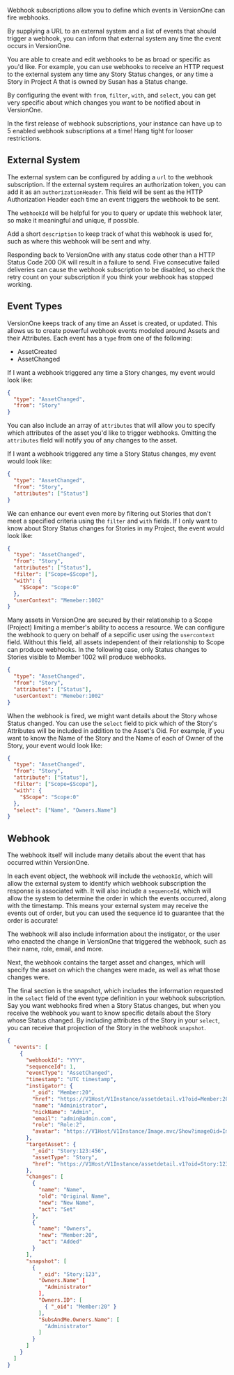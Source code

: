 Webhook subscriptions allow you to define which events in VersionOne can fire webhooks.

By supplying a URL to an external system and a list of events that should trigger a webhook, you can inform that external system any time the event occurs in VersionOne.

You are able to create and edit webhooks to be as broad or specific as you'd like. For example, you can use webhooks to receive an HTTP request to the external system any time any Story Status changes, or any time a Story in Project A that is owned by Susan has a Status change.

By configuring the event with `from`, `filter`, `with`, and `select`, you can get very specific about which changes you want to be notified about in VersionOne.

<aside class="notice">
    <div class="content">
        In the first release of webhook subscriptions, your instance can have up to 5 enabled webhook subscriptions at a time! Hang tight for looser restrictions.
    </div>
</aside>

## External System

The external system can be configured by adding a `url` to the webhook subscription.
If the external system requires an authorization token, you can add it as an `authorizationHeader`. This field will be sent as the HTTP Authorization Header each time an event triggers the webhook to be sent.

The `webhookId` will be helpful for you to query or update this webhook later, so make it meaningful and unique, if possible.

Add a short `description` to keep track of what this webhook is used for, such as where this webhook will be sent and why.

<aside class="notice">
    <div class="content">
        Responding back to VersionOne with any status code other than a HTTP Status Code 200 OK will result in a failure to send. Five consecutive failed deliveries can cause the webhook subscription to be disabled, so check the retry count on your subscription if you think your webhook has stopped working.
    </div>
</aside>

## Event Types

VersionOne keeps track of any time an Asset is created, or updated. This allows us to create powerful webhook events modeled around Assets and their Attributes. Each event has a `type` from one of the following:

- AssetCreated
- AssetChanged

If I want a webhook triggered any time a Story changes, my event would look like:

```json
{
  "type": "AssetChanged",
  "from": "Story"
}
```

You can also include an array of `attributes` that will allow you to specify which attributes of the asset you'd like to trigger webhooks. Omitting the `attributes` field will notify you of any changes to the asset.

If I want a webhook triggered any time a Story Status changes, my event would look like:

```json
{
  "type": "AssetChanged",
  "from": "Story",
  "attributes": ["Status"]
}
```

We can enhance our event even more by filtering out Stories that don't meet a specified criteria using the `filter` and `with` fields. If I only want to know about Story Status changes for Stories in my Project, the event would look like:

```json
{
  "type": "AssetChanged",
  "from": "Story",
  "attributes": ["Status"],
  "filter": ["Scope=$Scope"],
  "with": {
    "$Scope": "Scope:0"
  },
  "userContext": "Memeber:1002"
}
```

Many assets in VersionOne are secured by their relationship to a Scope (Project) limiting a member's ability to access a resource. We can configure the webhook to query on behalf of a sepcific user using the `usercontext` field. Without this field, all assets independent of their relationship to Scope can produce webhooks. In the following case, only Status changes to Stories visible to Member 1002 will produce webhooks.

```json
{
  "type": "AssetChanged",
  "from": "Story",
  "attributes": ["Status"],
  "userContext": "Memeber:1002"
}
```

When the webhook is fired, we might want details about the Story whose Status changed. You can use the `select` field to pick which of the Story's Attributes will be included in addition to the Asset's Oid. For example, if you want to know the Name of the Story and the Name of each of Owner of the Story, your event would look like:

```json
{
  "type": "AssetChanged",
  "from": "Story",
  "attribute": ["Status"],
  "filter": ["Scope=$Scope"],
  "with": {
    "$Scope": "Scope:0"
  },
  "select": ["Name", "Owners.Name"]
}
```

## Webhook

The webhook itself will include many details about the event that has occurred within VersionOne.

In each event object, the webhook will include the `webhookId`, which will allow the external system to identify which webhook subscription the response is associated with. It will also include a `sequenceId`, which will allow the system to determine the order in which the events occurred, along with the timestamp. This means your external system may receive the events out of order, but you can used the sequence id to guarantee that the order is accurate!

The webhook will also include information about the instigator, or the user who enacted the change in VersionOne that triggered the webhook, such as their name, role, email, and more.

Next, the webhook contains the target asset and changes, which will specify the asset on which the changes were made, as well as what those changes were.

The final section is the snapshot, which includes the information requested in the `select` field of the event type definition in your webhook subscription. Say you want webhooks fired when a Story Status changes, but when you receive the webhook you want to know specific details about the Story whose Status changed. By including attributes of the Story in your `select`, you can receive that projection of the Story in the webhook `snapshot`.

```json
{
  "events": [
    {
      "webhookId": "YYY",
      "sequenceId": 1,
      "eventType": "AssetChanged",
      "timestamp": "UTC timestamp",
      "instigator": {
        "_oid": "Member:20",
        "href": "https://V1Host/V1Instance/assetdetail.v1?oid=Member:20",
        "name": "Administrator",
        "nickName": "Admin",
        "email": "admin@admin.com",
        "role": "Role:2",
        "avatar": "https://V1Host/V1Instance/Image.mvc/Show?imageOid=Image:192923"
      },
      "targetAsset": {
        "_oid": "Story:123:456",
        "assetType": "Story",
        "href": "https://V1Host/V1Instance/assetdetail.v1?oid=Story:123"
      },
      "changes": [
        {
          "name": "Name",
          "old": "Original Name",
          "new": "New Name",
          "act": "Set"
        },
        {
          "name": "Owners",
          "new": "Member:20",
          "act": "Added"
        }
      ],
      "snapshot": [
        {
          "_oid": "Story:123",
          "Owners.Name" [
            "Administrator"
          ],
          "Owners.ID": [
            { "_oid": "Member:20" }
          ],
          "SubsAndMe.Owners.Name": [
            "Administrator"
          ]
        }
      ]
    }
  ]
}
```
